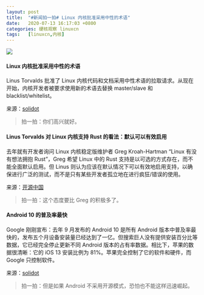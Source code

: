 ```yaml
---
layout: post
title:	"#新闻拍一拍# Linux 内核批准采用中性的术语"
date:	2020-07-13 16:17:03 +0800 
categories:	硬核观察 linuxcn 
tags:	[linuxcn,内核]
---
```



![](/Asserts/Images//attachment/album/202007/13/161653nx2sgg3200c0m3m5.jpg)


#### Linux 内核批准采用中性的术语


Linus Torvalds 批准了 Linux 内核代码和文档采用中性术语的拉取请求。从现在开始，内核开发者被要求使用新的术语去替换 master/slave 和 blacklist/whitelist。


来源：[solidot](https://www.solidot.org/story?sid=64919)



> 
> 拍一拍：你们高兴就好。
> 
> 
> 


#### Linus Torvalds 对 Linux 内核支持 Rust 的看法：默认可以有效启用


去年就有开发者询问 Linux 内核稳定版维护者 Greg Kroah-Hartman “Linux 有没有想法拥抱 Rust”，Greg 希望 Linux 中的 Rust 支持是以可选的方式存在，而不能全面默认启用。但 Linus 则认为应该在默认情况下可以有效地启用支持，以确保进行广泛的测试，而不是只有某些开发者孤立地在进行疯狂/错误的使用。


来源：[开源中国](https://www.oschina.net/news/117139/linus-linux-rust-support-remark)



> 
> 拍一拍：这个态度要比 Greg 的积极多了。
> 
> 
> 


#### Android 10 的普及率最快


Google 刚刚宣布：去年 9 月发布的 Android 10 是所有 Android 版本中普及率最快的，发布五个月设备安装量已经达到了一亿。但搜索巨人没有提供安装百分比等数据，它已经完全停止更新不同 Android 版本的占有率数据。相比下，苹果的数据很清晰：它的 iOS 13 安装比例为 81%。苹果完全控制了它的软件和硬件，而 Google 只控制软件。


来源：[solidot](https://www.solidot.org/story?sid=64920)



> 
> 拍一拍：但是如果 Android 不采用开源模式，恐怕也不能这样迅速崛起。
> 
> 
>
